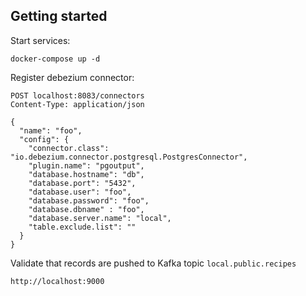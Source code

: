 ## Getting started

Start services:

    docker-compose up -d

Register debezium connector:

    POST localhost:8083/connectors
    Content-Type: application/json

    {
      "name": "foo",
      "config": {
        "connector.class": "io.debezium.connector.postgresql.PostgresConnector",
        "plugin.name": "pgoutput",
        "database.hostname": "db",
        "database.port": "5432",
        "database.user": "foo",
        "database.password": "foo",
        "database.dbname" : "foo",
        "database.server.name": "local",
        "table.exclude.list": ""
      }
    }

Validate that records are pushed to Kafka topic ``local.public.recipes``

    http://localhost:9000
